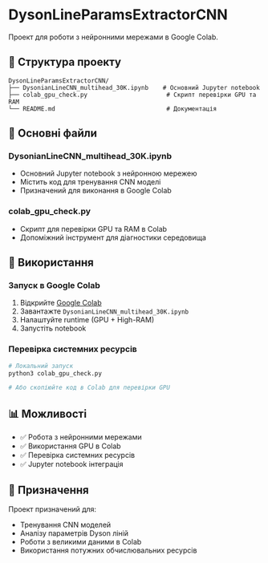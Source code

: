 # DysonLineParamsExtractorCNN

Проект для роботи з нейронними мережами в Google Colab.

## 📁 Структура проекту

```
DysonLineParamsExtractorCNN/
├── DysonianLineCNN_multihead_30K.ipynb    # Основний Jupyter notebook
├── colab_gpu_check.py                      # Скрипт перевірки GPU та RAM
└── README.md                               # Документація
```

## 🚀 Основні файли

### **DysonianLineCNN_multihead_30K.ipynb**
- Основний Jupyter notebook з нейронною мережею
- Містить код для тренування CNN моделі
- Призначений для виконання в Google Colab

### **colab_gpu_check.py**
- Скрипт для перевірки GPU та RAM в Colab
- Допоміжний інструмент для діагностики середовища

## 🔧 Використання

### Запуск в Google Colab

1. Відкрийте [Google Colab](https://colab.research.google.com/)
2. Завантажте `DysonianLineCNN_multihead_30K.ipynb`
3. Налаштуйте runtime (GPU + High-RAM)
4. Запустіть notebook

### Перевірка системних ресурсів

```bash
# Локальний запуск
python3 colab_gpu_check.py

# Або скопіюйте код в Colab для перевірки GPU
```

## 📊 Можливості

- ✅ Робота з нейронними мережами
- ✅ Використання GPU в Colab
- ✅ Перевірка системних ресурсів
- ✅ Jupyter notebook інтеграція

## 🎯 Призначення

Проект призначений для:
- Тренування CNN моделей
- Аналізу параметрів Dyson ліній
- Роботи з великими даними в Colab
- Використання потужних обчислювальних ресурсів